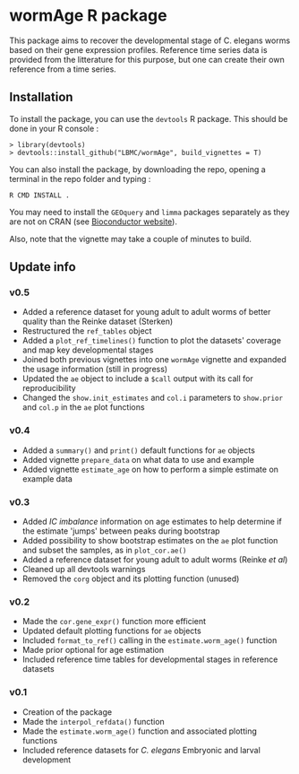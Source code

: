 # wormAge R package


This package aims to recover the developmental stage of C. elegans worms based on their gene expression profiles.
Reference time series data is provided from the litterature for this purpose, but one can create their own reference from a time series.

## Installation

To install the package, you can use the `devtools` R package. This should be done in your R console :
```
> library(devtools)
> devtools::install_github("LBMC/wormAge", build_vignettes = T)
```

You can also install the package, by downloading the repo, opening a terminal in the repo folder and typing :
```
R CMD INSTALL .
```

You may need to install the `GEOquery` and `limma` packages separately as they are not on CRAN (see [Bioconductor website](https://bioconductor.org/packages/)).

Also, note that the vignette may take a couple of minutes to build.

## Update info

### v0.5

 - Added a reference dataset for young adult to adult worms of better quality than the Reinke dataset (Sterken)
 - Restructured the `ref_tables` object
 - Added a `plot_ref_timelines()` function to plot the datasets' coverage and map key developmental stages
 - Joined both previous vignettes into one `wormAge` vignette and expanded the usage information (still in progress)
 - Updated the `ae` object to include a `$call` output with its call for reproducibility
 - Changed the `show.init_estimates` and `col.i` parameters to `show.prior` and `col.p` in the `ae` plot functions

### v0.4

 - Added a `summary()` and `print()` default functions for `ae` objects
 - Added vignette `prepare_data` on what data to use and example
 - Added vignette `estimate_age` on how to perform a simple estimate on example data

### v0.3
 
 - Added *IC imbalance* information on age estimates to help determine if the estimate 'jumps' between peaks during bootstrap
 - Added possibility to show bootstrap estimates on the `ae` plot function and subset the samples, as in `plot_cor.ae()`
 - Added a reference dataset for young adult to adult worms (Reinke *et al*)
 - Cleaned up all devtools warnings
 - Removed the `corg` object and its plotting function (unused)

### v0.2

 - Made the `cor.gene_expr()` function more efficient
 - Updated default plotting functions for `ae` objects
 - Included `format_to_ref()` calling in the `estimate.worm_age()` function
 - Made prior optional for age estimation
 - Included reference time tables for developmental stages in reference datasets

### v0.1

 - Creation of the package
 - Made the `interpol_refdata()` function
 - Made the `estimate.worm_age()` function and associated plotting functions
 - Included reference datasets for *C. elegans* Embryonic and larval development
 